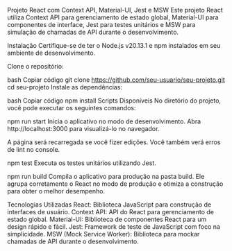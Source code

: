 Projeto React com Context API, Material-UI, Jest e MSW
Este projeto React utiliza Context API para gerenciamento de estado global, Material-UI para componentes de interface, Jest para testes unitários e MSW para simulação de chamadas de API durante o desenvolvimento.

Instalação
Certifique-se de ter o Node.js v20.13.1 e npm instalados em seu ambiente de desenvolvimento.

Clone o repositório:

bash
Copiar código
git clone https://github.com/seu-usuario/seu-projeto.git
cd seu-projeto
Instale as dependências:

bash
Copiar código
npm install
Scripts Disponíveis
No diretório do projeto, você pode executar os seguintes comandos:

npm run start
Inicia o aplicativo no modo de desenvolvimento.
Abra http://localhost:3000 para visualizá-lo no navegador.

A página será recarregada se você fizer edições.
Você também verá erros de lint no console.

npm test
Executa os testes unitários utilizando Jest.

npm run build
Compila o aplicativo para produção na pasta build.
Ele agrupa corretamente o React no modo de produção e otimiza a construção para obter o melhor desempenho.

Tecnologias Utilizadas
React: Biblioteca JavaScript para construção de interfaces de usuário.
Context API: API do React para gerenciamento de estado global.
Material-UI: Biblioteca de componentes React para um design rápido e fácil.
Jest: Framework de teste de JavaScript com foco na simplicidade.
MSW (Mock Service Worker): Biblioteca para mockar chamadas de API durante o desenvolvimento.